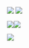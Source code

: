 
![](https://github-readme-stats.vercel.app/api?username=dsanying&theme=dark&locale=cn&count_private=true&include_all_commits=true)
![](http://github-readme-streak-stats.herokuapp.com?user=dsanying&theme=dark&hide_border=true&date_format=%5BY%20%5DM%20j)

![](https://github-readme-stats.vercel.app/api/top-langs/?username=dsanying&theme=dark&layout=compact&locale=cn)![](https://github-profile-trophy.vercel.app/?username=dsanying&theme=onestar&rank=SECRET,SSS,SS,S,AAA,AA,A,B,C)


![](https://activity-graph.herokuapp.com/graph?username=dsanying&theme=xcode)
